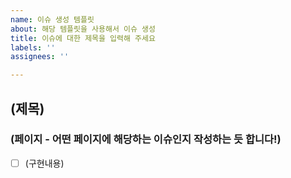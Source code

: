 ```yaml
---
name: 이슈 생성 템플릿
about: 해당 템플릿을 사용해서 이슈 생성
title: 이슈에 대한 제목을 입력해 주세요
labels: ''
assignees: ''

---
```


## (제목)
### (페이지 - 어떤 페이지에 해당하는 이슈인지 작성하는 듯 합니다!)
- [ ] (구현내용)

